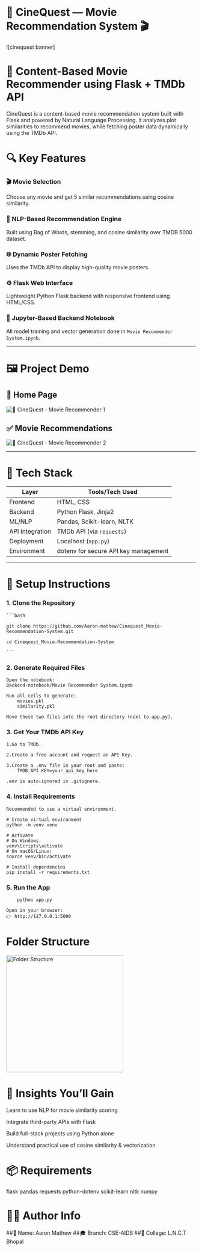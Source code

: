 # 🌌 CineQuest — Movie Recommendation System 🎬

![cinequest banner]

# 🧠 Content-Based Movie Recommender using Flask + TMDb API

CineQuest is a content-based movie recommendation system built with Flask and powered by Natural Language Processing. It analyzes plot similarities to recommend movies, while fetching poster data dynamically using the TMDb API.

# 🔍 Key Features

### 🎬 Movie Selection
Choose any movie and get 5 similar recommendations using cosine similarity.

### 🧠 NLP-Based Recommendation Engine
Built using Bag of Words, stemming, and cosine similarity over TMDB 5000 dataset.

### 🌐 Dynamic Poster Fetching
Uses the TMDb API to display high-quality movie posters.

### ⚙️ Flask Web Interface
Lightweight Python Flask backend with responsive frontend using HTML/CSS.

### 🧪 Jupyter-Based Backend Notebook
All model training and vector generation done in `Movie Recommender System.ipynb`.

---

# 🖼️ Project Demo

## 🎥 Home Page
![🌌 CineQuest - Movie Recommender 1](https://github.com/user-attachments/assets/1080b930-6108-404f-9dd0-f9c5915980e0)


## ✅ Movie Recommendations
![🌌 CineQuest - Movie Recommender 2](https://github.com/user-attachments/assets/cb0307d4-d79b-436a-b039-b9f19aea6bcb)


---

# 🧠 Tech Stack

| Layer          | Tools/Tech Used                         |
|----------------|------------------------------------------|
| Frontend       | HTML, CSS                               |
| Backend        | Python Flask, Jinja2                    |
| ML/NLP         | Pandas, Scikit-learn, NLTK              |
| API Integration| TMDb API (via `requests`)               |
| Deployment     | Localhost (`app.py`)                    |
| Environment    | dotenv for secure API key management    |

---

# 🚀 Setup Instructions

### 1. Clone the Repository

    ```bash

    git clone https://github.com/Aaron-mathew/Cinequest_Movie-Recommendation-System.git

    cd Cinequest_Movie-Recommendation-System
    
    ```

### 2. Generate Required Files

    Open the notebook:
    Backend-notebook/Movie Recommender System.ipynb

    Run all cells to generate:
        movies.pkl
        similarity.pkl

    Move these two files into the root directory (next to app.py).

### 3. Get Your TMDb API Key

    1.Go to TMDb.

    2.Create a free account and request an API Key.

    3.Create a .env file in your root and paste:
        TMDB_API_KEY=your_api_key_here

    .env is auto-ignored in .gitignore.

### 4. Install Requirements
    Recommended to use a virtual environment.

    # Create virtual environment
    python -m venv venv

    # Activate
    # On Windows:
    venv\Scripts\activate
    # On macOS/Linux:
    source venv/bin/activate

    # Install dependencies
    pip install -r requirements.txt

### 5. Run the App
        python app.py

    Open in your browser:
    👉 http://127.0.0.1:5000

# Folder Structure

<img width="311" alt="Folder Structure" src="https://github.com/user-attachments/assets/8585912a-1b74-4713-b696-f328cdb55455" />


# 🔑 Insights You’ll Gain

Learn to use NLP for movie similarity scoring

Integrate third-party APIs with Flask

Build full-stack projects using Python alone

Understand practical use of cosine similarity & vectorization

# 📦 Requirements

flask
pandas
requests
python-dotenv
scikit-learn
nltk
numpy

# 🙋‍♂️ Author Info

##👨 Name: Aaron Mathew
##🎓 Branch: CSE-AIDS
##🏫 College: L.N.C.T Bhopal


